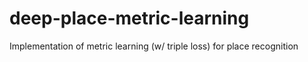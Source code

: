 # deep-place-metric-learning
Implementation of metric learning (w/ triple loss) for place recognition
